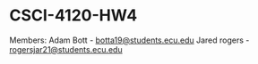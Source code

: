 # CSCI-4120-HW4

Members:
Adam Bott - botta19@students.ecu.edu
Jared rogers - rogersjar21@students.ecu.edu


